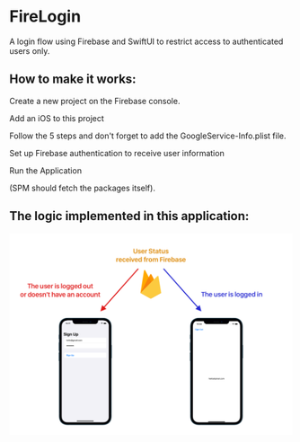 # FireLogin

A login flow using Firebase and SwiftUI to restrict access to authenticated users only.

## How to make it works:

Create a new project on the Firebase console.

Add an iOS to this project

Follow the 5 steps and don't forget to add the GoogleService-Info.plist file.

Set up Firebase authentication to receive user information

Run the Application

(SPM should fetch the packages itself).

## The logic implemented in this application: 



![firebase_auth_listener_login_flow](firebase_auth_listener_login_flow.png)
